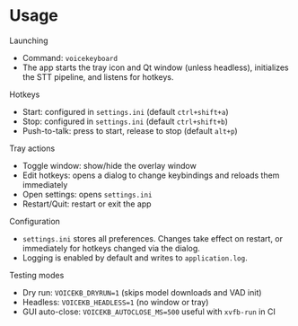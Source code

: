 # Usage

Launching
- Command: `voicekeyboard`
- The app starts the tray icon and Qt window (unless headless), initializes the STT pipeline, and listens for hotkeys.

Hotkeys
- Start: configured in `settings.ini` (default `ctrl+shift+a`)
- Stop: configured in `settings.ini` (default `ctrl+shift+b`)
- Push-to-talk: press to start, release to stop (default `alt+p`)

Tray actions
- Toggle window: show/hide the overlay window
- Edit hotkeys: opens a dialog to change keybindings and reloads them immediately
- Open settings: opens `settings.ini`
- Restart/Quit: restart or exit the app

Configuration
- `settings.ini` stores all preferences. Changes take effect on restart, or immediately for hotkeys changed via the dialog.
- Logging is enabled by default and writes to `application.log`.

Testing modes
- Dry run: `VOICEKB_DRYRUN=1` (skips model downloads and VAD init)
- Headless: `VOICEKB_HEADLESS=1` (no window or tray)
- GUI auto-close: `VOICEKB_AUTOCLOSE_MS=500` useful with `xvfb-run` in CI

